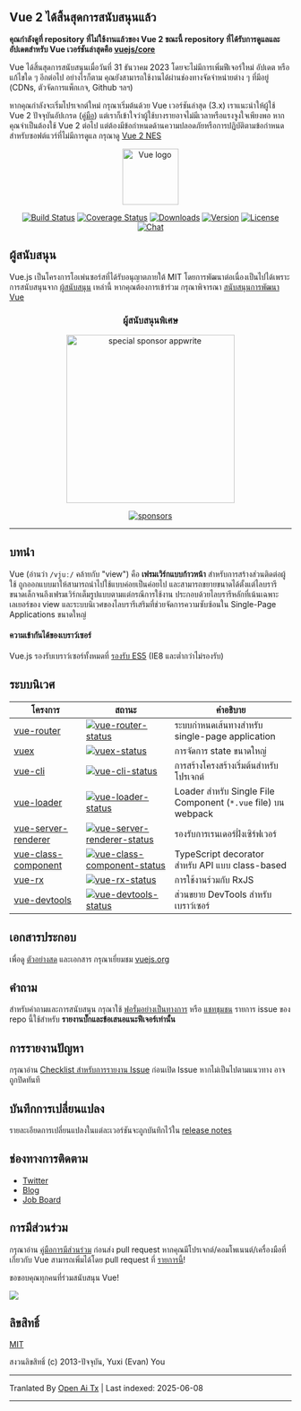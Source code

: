 ## Vue 2 ได้สิ้นสุดการสนับสนุนแล้ว

**คุณกำลังดูที่ repository ที่ไม่ใช้งานแล้วของ Vue 2 ขณะนี้ repository ที่ได้รับการดูแลและอัปเดตสำหรับ Vue เวอร์ชันล่าสุดคือ [vuejs/core](https://github.com/vuejs/core)**

Vue ได้สิ้นสุดการสนับสนุนเมื่อวันที่ 31 ธันวาคม 2023 โดยจะไม่มีการเพิ่มฟีเจอร์ใหม่ อัปเดต หรือแก้ไขใด ๆ อีกต่อไป อย่างไรก็ตาม คุณยังสามารถใช้งานได้ผ่านช่องทางจัดจำหน่ายต่าง ๆ ที่มีอยู่ (CDNs, ตัวจัดการแพ็กเกจ, Github ฯลฯ)

หากคุณกำลังจะเริ่มโปรเจกต์ใหม่ กรุณาเริ่มต้นด้วย Vue เวอร์ชันล่าสุด (3.x) เราแนะนำให้ผู้ใช้ Vue 2 ปัจจุบันอัปเกรด ([คู่มือ](https://v3-migration.vuejs.org/)) แต่เราก็เข้าใจว่าผู้ใช้บางรายอาจไม่มีเวลาหรือแรงจูงใจเพียงพอ หากคุณจำเป็นต้องใช้ Vue 2 ต่อไป แต่ต้องมีข้อกำหนดด้านความปลอดภัยหรือการปฏิบัติตามข้อกำหนดสำหรับซอฟต์แวร์ที่ไม่มีการดูแล กรุณาดู [Vue 2 NES](https://www.herodevs.com/support/nes-vue?utm_source=vuejs-github&utm_medium=vue2-readme)

<p align="center"><a href="https://vuejs.org" target="_blank" rel="noopener noreferrer"><img width="100" src="https://vuejs.org/images/logo.png" alt="Vue logo"></a></p>

<p align="center">
  <a href="https://circleci.com/gh/vuejs/vue/tree/dev"><img src="https://img.shields.io/circleci/project/github/vuejs/vue/dev.svg?sanitize=true" alt="Build Status"></a>
  <a href="https://codecov.io/github/vuejs/vue?branch=dev"><img src="https://img.shields.io/codecov/c/github/vuejs/vue/dev.svg?sanitize=true" alt="Coverage Status"></a>
  <a href="https://npmcharts.com/compare/vue?minimal=true"><img src="https://img.shields.io/npm/dm/vue.svg?sanitize=true" alt="Downloads"></a>
  <a href="https://www.npmjs.com/package/vue"><img src="https://img.shields.io/npm/v/vue.svg?sanitize=true" alt="Version"></a>
  <a href="https://www.npmjs.com/package/vue"><img src="https://img.shields.io/npm/l/vue.svg?sanitize=true" alt="License"></a>
  <a href="https://chat.vuejs.org/"><img src="https://img.shields.io/badge/chat-on%20discord-7289da.svg?sanitize=true" alt="Chat"></a>
</p>

## ผู้สนับสนุน

Vue.js เป็นโครงการโอเพ่นซอร์สที่ได้รับอนุญาตภายใต้ MIT โดยการพัฒนาต่อเนื่องเป็นไปได้เพราะการสนับสนุนจาก [ผู้สนับสนุน](https://github.com/vuejs/core/blob/main/BACKERS.md) เหล่านี้ หากคุณต้องการเข้าร่วม กรุณาพิจารณา [สนับสนุนการพัฒนา Vue](https://vuejs.org/sponsor/)

<p align="center">
  <h3 align="center">ผู้สนับสนุนพิเศษ</h3>
</p>

<p align="center">
  <a target="_blank" href="https://github.com/appwrite/appwrite">
  <img alt="special sponsor appwrite" src="https://sponsors.vuejs.org/images/appwrite.svg" width="300">
  </a>
</p>

<p align="center">
  <a target="_blank" href="https://vuejs.org/sponsor/">
    <img alt="sponsors" src="https://sponsors.vuejs.org/sponsors.svg?v3">
  </a>
</p>

---

## บทนำ

Vue (อ่านว่า `/vjuː/` คล้ายกับ "view") คือ **เฟรมเวิร์กแบบก้าวหน้า** สำหรับการสร้างส่วนติดต่อผู้ใช้ ถูกออกแบบมาให้สามารถนำไปใช้แบบค่อยเป็นค่อยไป และสามารถขยายขนาดได้ตั้งแต่ไลบรารีขนาดเล็กจนถึงเฟรมเวิร์กเต็มรูปแบบตามแต่กรณีการใช้งาน ประกอบด้วยไลบรารีหลักที่เน้นเฉพาะเลเยอร์ของ view และระบบนิเวศของไลบรารีเสริมที่ช่วยจัดการความซับซ้อนใน Single-Page Applications ขนาดใหญ่

#### ความเข้ากันได้ของเบราว์เซอร์

Vue.js รองรับเบราว์เซอร์ทั้งหมดที่ [รองรับ ES5](https://compat-table.github.io/compat-table/es5/) (IE8 และต่ำกว่าไม่รองรับ)

## ระบบนิเวศ

| โครงการ                | สถานะ                                                        | คำอธิบาย                                                 |
| --------------------- | ------------------------------------------------------------ | -------------------------------------------------------- |
| [vue-router]          | [![vue-router-status]][vue-router-package]                   | ระบบกำหนดเส้นทางสำหรับ single-page application           |
| [vuex]                | [![vuex-status]][vuex-package]                               | การจัดการ state ขนาดใหญ่                                 |
| [vue-cli]             | [![vue-cli-status]][vue-cli-package]                         | การสร้างโครงสร้างเริ่มต้นสำหรับโปรเจกต์                 |
| [vue-loader]          | [![vue-loader-status]][vue-loader-package]                   | Loader สำหรับ Single File Component (`*.vue` file) บน webpack |
| [vue-server-renderer] | [![vue-server-renderer-status]][vue-server-renderer-package] | รองรับการเรนเดอร์ฝั่งเซิร์ฟเวอร์                        |
| [vue-class-component] | [![vue-class-component-status]][vue-class-component-package] | TypeScript decorator สำหรับ API แบบ class-based           |
| [vue-rx]              | [![vue-rx-status]][vue-rx-package]                           | การใช้งานร่วมกับ RxJS                                    |
| [vue-devtools]        | [![vue-devtools-status]][vue-devtools-package]               | ส่วนขยาย DevTools สำหรับเบราว์เซอร์                      |

[vue-router]: https://github.com/vuejs/vue-router
[vuex]: https://github.com/vuejs/vuex
[vue-cli]: https://github.com/vuejs/vue-cli
[vue-loader]: https://github.com/vuejs/vue-loader
[vue-server-renderer]: https://github.com/vuejs/vue/tree/dev/packages/vue-server-renderer
[vue-class-component]: https://github.com/vuejs/vue-class-component
[vue-rx]: https://github.com/vuejs/vue-rx
[vue-devtools]: https://github.com/vuejs/vue-devtools
[vue-router-status]: https://img.shields.io/npm/v/vue-router.svg
[vuex-status]: https://img.shields.io/npm/v/vuex.svg
[vue-cli-status]: https://img.shields.io/npm/v/@vue/cli.svg
[vue-loader-status]: https://img.shields.io/npm/v/vue-loader.svg
[vue-server-renderer-status]: https://img.shields.io/npm/v/vue-server-renderer.svg
[vue-class-component-status]: https://img.shields.io/npm/v/vue-class-component.svg
[vue-rx-status]: https://img.shields.io/npm/v/vue-rx.svg
[vue-devtools-status]: https://img.shields.io/chrome-web-store/v/nhdogjmejiglipccpnnnanhbledajbpd.svg
[vue-router-package]: https://npmjs.com/package/vue-router
[vuex-package]: https://npmjs.com/package/vuex
[vue-cli-package]: https://npmjs.com/package/@vue/cli
[vue-loader-package]: https://npmjs.com/package/vue-loader
[vue-server-renderer-package]: https://npmjs.com/package/vue-server-renderer
[vue-class-component-package]: https://npmjs.com/package/vue-class-component
[vue-rx-package]: https://npmjs.com/package/vue-rx
[vue-devtools-package]: https://chrome.google.com/webstore/detail/vuejs-devtools/nhdogjmejiglipccpnnnanhbledajbpd

## เอกสารประกอบ

เพื่อดู [ตัวอย่างสด](https://v2.vuejs.org/v2/examples/) และเอกสาร กรุณาเยี่ยมชม [vuejs.org](https://v2.vuejs.org)

## คำถาม

สำหรับคำถามและการสนับสนุน กรุณาใช้ [ฟอรั่มอย่างเป็นทางการ](https://forum.vuejs.org) หรือ [แชทชุมชน](https://chat.vuejs.org/) รายการ issue ของ repo นี้ใช้สำหรับ **รายงานบั๊กและข้อเสนอแนะฟีเจอร์เท่านั้น**

## การรายงานปัญหา

กรุณาอ่าน [Checklist สำหรับการรายงาน Issue](https://github.com/vuejs/vue/blob/dev/.github/CONTRIBUTING.md#issue-reporting-guidelines) ก่อนเปิด Issue หากไม่เป็นไปตามแนวทาง อาจถูกปิดทันที

## บันทึกการเปลี่ยนแปลง

รายละเอียดการเปลี่ยนแปลงในแต่ละเวอร์ชันจะถูกบันทึกไว้ใน [release notes](https://github.com/vuejs/vue/releases)

## ช่องทางการติดตาม

- [Twitter](https://twitter.com/vuejs)
- [Blog](https://medium.com/the-vue-point)
- [Job Board](https://vuejobs.com/?ref=vuejs)

## การมีส่วนร่วม

กรุณาอ่าน [คู่มือการมีส่วนร่วม](https://github.com/vuejs/vue/blob/dev/.github/CONTRIBUTING.md) ก่อนส่ง pull request หากคุณมีโปรเจกต์/คอมโพเนนต์/เครื่องมือที่เกี่ยวกับ Vue สามารถเพิ่มได้โดย pull request ที่ [รายการนี้](https://github.com/vuejs/awesome-vue)!

ขอขอบคุณทุกคนที่ร่วมสนับสนุน Vue!

<a href="https://github.com/vuejs/vue/graphs/contributors"><img src="https://opencollective.com/vuejs/contributors.svg?width=890" /></a>

## ลิขสิทธิ์

[MIT](https://opensource.org/licenses/MIT)

สงวนลิขสิทธิ์ (c) 2013-ปัจจุบัน, Yuxi (Evan) You

---

Tranlated By [Open Ai Tx](https://github.com/OpenAiTx/OpenAiTx) | Last indexed: 2025-06-08

---